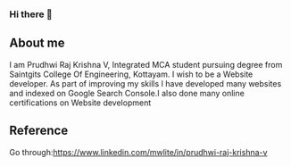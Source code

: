 ### Hi there 👋

## About me
  I am Prudhwi Raj Krishna V, Integrated MCA student pursuing
degree from Saintgits College Of Engineering, Kottayam.
I wish to be a Website developer. As part of improving my skills I have developed many websites and indexed
on Google Search Console.I also done many online certifications on Website development 

## Reference

 Go through:https://www.linkedin.com/mwlite/in/prudhwi-raj-krishna-v
